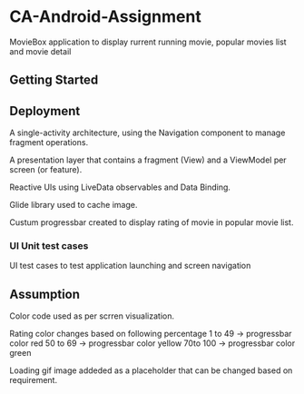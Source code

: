 # CA-Android-Assignment

MovieBox application to display rurrent running movie, popular movies list and movie detail 


## Getting Started

## Deployment

A single-activity architecture, using the Navigation component to manage fragment operations.

A presentation layer that contains a fragment (View) and a ViewModel per screen (or feature).

Reactive UIs using LiveData observables and Data Binding.

Glide library used to cache image.

Custum progressbar created to display rating of movie in popular movie list. 

### UI Unit test cases

UI test cases to test application launching and screen navigation

## Assumption 

Color code used as per scrren visualization.

Rating color changes based on following percentage
1 to 49 -> progressbar color red
50 to 69 -> progressbar color yellow
70to 100 -> progressbar color green

Loading gif image addeded as a placeholder that can be changed based on requirement.








